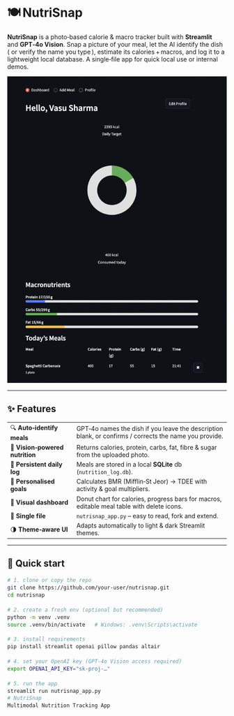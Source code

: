 # 🍽️ NutriSnap

**NutriSnap** is a photo‑based calorie & macro tracker built with **Streamlit**  
and **GPT‑4o Vision**.  Snap a picture of your meal, let the AI identify the dish
( or verify the name you type ), estimate its calories + macros, and log it to
a lightweight local database.  A single‑file app for quick local use or
internal demos.

<p align="center">
  <img alt="NutriSnap dashboard screenshot" src="docs/screenshot_dashboard.png" width="700">
</p>

---

## ✨ Features

| | |
| :-- | :-- |
| 🔍 **Auto‑identify meals** | GPT‑4o names the dish if you leave the description blank, or confirms / corrects the name you provide. |
| 📸 **Vision‑powered nutrition** | Returns calories, protein, carbs, fat, fibre & sugar from the uploaded photo. |
| 🔄 **Persistent daily log** | Meals are stored in a local **SQLite** db (`nutrition_log.db`). |
| 🎯 **Personalised goals** | Calculates BMR (Mifflin‑St Jeor) → TDEE with activity & goal multipliers. |
| 🍩 **Visual dashboard** | Donut chart for calories, progress bars for macros, editable meal table with delete icons. |
| 🔑 **Single file** | `nutrisnap_app.py` – easy to read, fork and extend. |
| 🌗 **Theme‑aware UI** | Adapts automatically to light & dark Streamlit themes. |

---

## 🚀 Quick start

```bash
# 1. clone or copy the repo
git clone https://github.com/your-user/nutrisnap.git
cd nutrisnap

# 2. create a fresh env (optional but recommended)
python -m venv .venv
source .venv/bin/activate   # Windows: .venv\Scripts\activate

# 3. install requirements
pip install streamlit openai pillow pandas altair

# 4. set your OpenAI key (GPT‑4o Vision access required)
export OPENAI_API_KEY="sk‑proj‑…"

# 5. run the app
streamlit run nutrisnap_app.py
# NutriSnap
Multimodal Nutrition Tracking App
